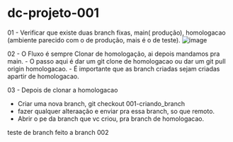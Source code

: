 # dc-projeto-001

01 - Verificar que existe duas branch fixas, main( produção), homologacao (ambiente parecido com o de produção, mais é o de teste).
![image](https://github.com/EricFranca96/dc-projeto-001/assets/72056638/a7b14f95-dc59-4e6a-87b4-d11fe9ccc6ac)

02 - O Fluxo é sempre Clonar de homologação, ai depois mandamos pra main.
    - O passo aqui é dar um git clone de homologacao ou dar um git pull origin homologacao.
    - É importante que as branch criadas sejam criadas apartir de homologacao.

03 - Depois de clonar a homologacao 
   - Criar uma nova branch, git checkout 001-criando_branch
   - fazer qualquer alteraação e enviar pra essa branch, so que remoto.
   - Abrir o pe da branch que vc criou, pra branch de homologacao. 


teste de branch
feito a branch 002